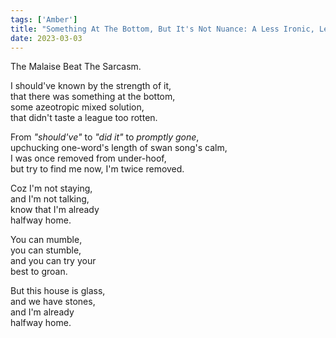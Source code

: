```yaml
---
tags: ['Amber']
title: "Something At The Bottom, But It's Not Nuance: A Less Ironic, Less Romantic Recount."
date: 2023-03-03
---
```


The Malaise Beat The Sarcasm.

I should've known by the strength of it,  
that there was something at the bottom,  
some azeotropic mixed solution,  
that didn't taste a league too rotten.

From *"should've"* to *"did it"* to *promptly gone*,  
upchucking one-word's length of swan song's calm,  
I was once removed from under-hoof,  
but try to find me now, I'm twice removed.

Coz I'm not staying,  
and I'm not talking,  
know that I'm already  
halfway home.

You can mumble,  
you can stumble,  
and you can try your  
best to groan.

But this house is glass,  
and we have stones,  
and I'm already  
halfway home.
